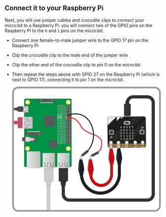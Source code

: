 ## Connect it to your Raspberry Pi

Next, you will use jumper cables and crocodile clips to connect your micro:bit to a Raspberry Pi: you will connect two of the GPIO pins on the Raspberry Pi to the `0` and `1` pins on the micro:bit.

- Connect one female-to-male jumper wire to the GPIO 17 pin on the Raspberry Pi
- Clip the crocodile clip to the male end of the jumper wire
- Clip the other end of the crocodile clip to pin 0 on the micro:bit
- Then repeat the steps above with GPIO 27 on the Raspberry Pi (which is next to GPIO 17), connecting it to pin 1 on the micro:bit.


	![](images/Micromine_Bitcraft_Diagram_2.png)



